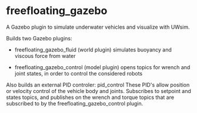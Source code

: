 freefloating_gazebo
===================

A Gazebo plugin to simulate underwater vehicles and visualize with UWsim.


Builds two Gazebo plugins:

- freefloating_gazebo_fluid (world plugin)
simulates buoyancy and viscous force from water

- freefloating_gazebo_control (model plugin)
opens topics for wrench and joint states, in order to control the considered robots

Also builds an external PID controler: pid_control
These PID's allow position or velocity control of the vehicle body and joints. 
Subscribes to setpoint and states topics, and publishes on the wrench and torque topics that are subscribed to by the freefloating_gazebo_control plugin.
